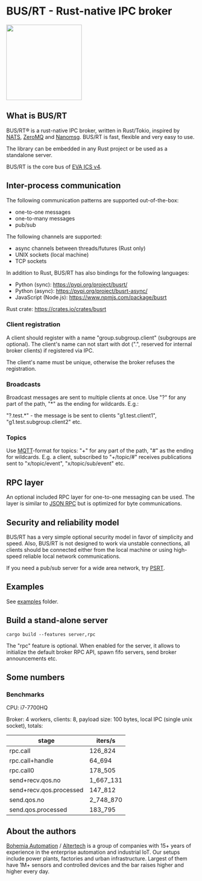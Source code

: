 # BUS/RT - Rust-native IPC broker

<img src="https://raw.githubusercontent.com/alttch/busrt/main/docs/images/logo-dark.svg"
width="200" />

## What is BUS/RT

BUS/RT® is a rust-native IPC broker, written in Rust/Tokio, inspired by
[NATS](https://nats.io), [ZeroMQ](https://zeromq.org) and
[Nanomsg](https://nanomsg.org). BUS/RT is fast, flexible and very easy to use.

The library can be embedded in any Rust project or be used as a standalone
server.

BUS/RT is the core bus of [EVA ICS v4](https://www.eva-ics.com/).

## Inter-process communication

The following communication patterns are supported out-of-the-box:

* one-to-one messages
* one-to-many messages
* pub/sub

The following channels are supported:

* async channels between threads/futures (Rust only)
* UNIX sockets (local machine)
* TCP sockets

In addition to Rust, BUS/RT has also bindings for the following languages:

* Python (sync): <https://pypi.org/project/busrt/>
* Python (async): <https://pypi.org/project/busrt-async/>
* JavaScript (Node.js): <https://www.npmjs.com/package/busrt>

Rust crate: <https://crates.io/crates/busrt>

### Client registration

A client should register with a name "group.subgroup.client" (subgroups are
optional). The client's name can not start with dot (".", reserved for internal
broker clients) if registered via IPC.

The client's name must be unique, otherwise the broker refuses the
registration.

### Broadcasts

Broadcast messages are sent to multiple clients at once. Use "?" for any part
of the path, "\*" as the ending for wildcards. E.g.:

"?.test.\*" - the message is be sent to clients "g1.test.client1",
"g1.test.subgroup.client2" etc.

### Topics

Use [MQTT](https://mqtt.org)-format for topics: "+" for any part of the path,
"#" as the ending for wildcards. E.g. a client, subscribed to "+/topic/#"
receives publications sent to "x/topic/event", "x/topic/sub/event" etc.

## RPC layer

An optional included RPC layer for one-to-one messaging can be used. The layer
is similar to [JSON RPC](https://www.jsonrpc.org/) but is optimized for byte
communications.

## Security and reliability model

BUS/RT has a very simple optional security model in favor of simplicity and
speed. Also, BUS/RT is not designed to work via unstable connections, all
clients should be connected either from the local machine or using high-speed
reliable local network communications.

If you need a pub/sub server for a wide area network, try
[PSRT](https://github.com/alttch/psrt/).

## Examples

See [examples](https://github.com/alttch/busrt/tree/main/examples) folder.

## Build a stand-alone server

```ignore
cargo build --features server,rpc
```

The "rpc" feature is optional. When enabled for the server, it allows to
initialize the default broker RPC API, spawn fifo servers, send broker
announcements etc.

## Some numbers

### Benchmarks

CPU: i7-7700HQ

Broker: 4 workers, clients: 8, payload size: 100 bytes, local IPC (single unix
socket), totals:

| stage                    | iters/s     |
|--------------------------|-------------|
| rpc.call                 | 126\_824    |
| rpc.call+handle          | 64\_694     |
| rpc.call0                | 178\_505    |
| send+recv.qos.no         | 1\_667\_131 |
| send+recv.qos.processed  | 147\_812    |
| send.qos.no              | 2\_748\_870 |
| send.qos.processed       | 183\_795    |

## About the authors

[Bohemia Automation](https://www.bohemia-automation.com) /
[Altertech](https://www.altertech.com) is a group of companies with 15+ years
of experience in the enterprise automation and industrial IoT. Our setups
include power plants, factories and urban infrastructure. Largest of them have
1M+ sensors and controlled devices and the bar raises higher and higher every
day.
